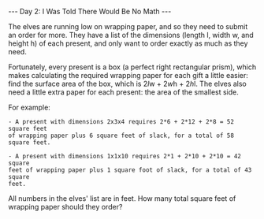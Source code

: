 --- Day 2: I Was Told There Would Be No Math ---

The elves are running low on wrapping paper, and so they need to submit an
order for more. They have a list of the dimensions (length l, width w, and
height h) of each present, and only want to order exactly as much as they need.

Fortunately, every present is a box (a perfect right rectangular prism), which
makes calculating the required wrapping paper for each gift a little easier:
find the surface area of the box, which is 2*l*w + 2*w*h + 2*h*l. The elves
also need a little extra paper for each present: the area of the smallest side.

For example:

    - A present with dimensions 2x3x4 requires 2*6 + 2*12 + 2*8 = 52 square feet
    of wrapping paper plus 6 square feet of slack, for a total of 58 square feet.

    - A present with dimensions 1x1x10 requires 2*1 + 2*10 + 2*10 = 42 square
    feet of wrapping paper plus 1 square foot of slack, for a total of 43 square
    feet.

All numbers in the elves' list are in feet. How many total square feet of
wrapping paper should they order?

